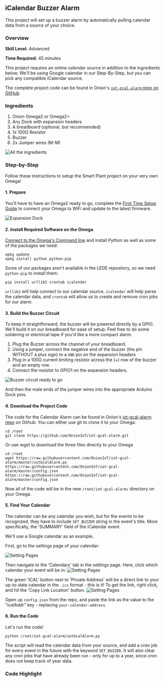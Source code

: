 ## iCalendar Buzzer Alarm 


This project will set up a buzzer alarm by automatically pulling calendar data from a source of your choice.

### Overview

**Skill Level:** Advanced

**Time Required:** 45 minutes

This project requires an online calendar source in addition to the ingredients below. We'll be using Google calendar in our Step-By-Step, but you can pick any compatible iCalendar source.

The complete project code can be found in Onion's [`iot-gcal-alarm` repo on GitHub](https://github.com/OnionIoT/iot-gcal-alarm).


### Ingredients

1. Onion Omega2 or Omega2+
1. Any Dock with expansion headers
1. A breadboard (optional, but recommended)
1. 1x 100Ω Resistor
1. Buzzer
1. 2x Jumper wires (M-M)


![All the ingredients](./img/gcal-alarm-ingredients.jpg)


### Step-by-Step

Follow these instructions to setup the Smart Plant project on your very own Omega!


#### 1. Prepare

You'll have to have an Omega2 ready to go, complete the [First Time Setup Guide](https://docs.onion.io/omega2-docs/first-time-setup.html) to connect your Omega to WiFi and update to the latest firmware.

![Expansion Dock](./img/gcal-alarm-setup-1.jpg)


#### 2. Install Required Software on the Omega

[Connect to the Omega's Command line](https://docs.onion.io/omega2-docs/connecting-to-the-omega-terminal.html#connecting-to-the-omega-terminal-ssh) and install Python as well as some of the packages we need:

```
opkg update
opkg install python python-pip
```

Some of our packages aren't available in the LEDE repository, so we need `python-pip` to install them:

``` 
pip install urllib3 crontab icalendar
```

`urllib3` will help connect to our calendar source. `icalendar` will help parse the calendar data, and `crontab` will allow us to create and remove cron jobs for our alarm.


#### 3. Build the Buzzer Circuit

To keep it straightforward, the buzzer will be powered directly by a GPIO. We'll build it on our breadboard for ease of setup. Feel free to do some soldering or electrical tape if you'd like a more compact alarm.

1. Plug the Buzzer across the channel of your breadboard.
1. Using a jumper, connect the negative end of the buzzer (the pin WITHOUT a plus sign) to a `GND` pin on the expansion headers
1. Plug in a 100Ω current limiting resistor across the (+) row of the buzzer and an empty row.
1. Connect the resistor to GPIO1 on the expansion headers.


![Buzzer circuit ready to go](./img/gcal-alarm-setup-2.jpg)

And then the male ends of the jumper wires into the appropriate Arduino Dock pins.


#### 4. Download the Project Code

The code for the Calendar Alarm can be found in Onion's [iot-gcal-alarm repo](https://github.com/OnionIoT/iot-gcal-alarm) on Github. You can either use git to clone it to your Omega:

```
cd /root
git clone https://github.com/OnionIoT/iot-gcal-alarm.git
```

Or use wget to download the three files directly to your Omega
```
cd /root
wget https://raw.githubusercontent.com/OnionIoT/iot-gcal-alarm/master/iotGcalAlarm.py https://raw.githubusercontent.com/OnionIoT/iot-gcal-alarm/master/config.json https://raw.githubusercontent.com/OnionIoT/iot-gcal-alarm/master/config.json
```

Now all of the code will be in the new `/root/iot-gcal-alarm/` directory on your Omega.

#### 5. Find Your Calendar

The calendar can be any calendar you wish, but for the events to be recognized, they have to include `SET_BUZZER` string in the event's title. More specifically, the 'SUMMARY' field of the iCalendar event.

We'll use a Google calendar as an example.

First, go to the settings page of your calendar:

![Setting Pages](./img/calendar-find-1.png)

Then navigate to the 'Calendars' tab in the settings page. Here, click which calendar your event will be in:
![Setting Pages](./img/calendar-find-2.png)

The green 'ICAL' button next to 'Private Address' will be a direct link to your up-to-date calendar in the `.ics` format - this is it! To get the link, right click, and hit the 'Copy Link Location' button.
![Setting Pages](./img/calendar-find-3.png)

Open up `config.json` from the repo, and paste the link as the value to the "icalAddr" key - replacing `your-calendar-address`.

#### 6. Run the Code

Let's run the code!

```
python /root/iot-gcal-alarm/iotGcalAlarm.py
```

The script will read the calendar data from your source, and add a cron job for every event in the future with the keyword `SET_BUZZER`. It will also clear any cron jobs that have already been run - only for up to a year, since cron does not keep track of year data.


### Code Highlight

<!-- // one or two paragraphs (max) about something cool we did in the code -->
<!-- //	just give a brief description/overview and provide links to where they can learn more (Onion Docs, online resources, etc) -->
